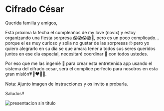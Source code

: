 # Cifrado César 


Querida familia y amigos,

Está próxima la fecha el cumpleaños de my love (novix) y estoy organizando una fiesta sorpresa 😱😱😱😱🎈, 
pero es un poco complicado... porque el es muy curioso y solia no gustar de las sorpresas 🙄 pero yo quiero alegrarlo en su dia se que amara tener a todos sus seres queridos juntos en ese dia especial, necesitaré coordinar 🤫 con todos ustedes. 

Por eso que me las ingenié 🤔 para crear esta entretenida app usando el sistema del cifrado cesar, será el complice perfecto para nosotros en esta gran misión💗👩‍❤‍💋‍👨.

Nota: Ajunto imagen de instrucciones y os invito a probarla.

Saludos!!

![presentacion sin titulo](https://user-images.githubusercontent.com/39094762/41762602-49fabc44-75c9-11e8-8e0f-cd095a68b370.jpg)
